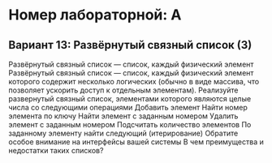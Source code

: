 # Номер лабораторной: A
## Вариант 13: Развёрнутый связный список (3)
Развёрнутый связный список — список, каждый физический элемент
Развёрнутый связный список — список, каждый физический элемент которого содержит несколько
логических (обычно в виде массива, что позволяет ускорить доступ к отдельным элементам).
Реализуйте развернутый связный список, элементами которого являются целые числа со
следующими операциями
Добавить элемент
Найти номер элемента по ключу
Найти элемент с заданным номером
Удалить элемент с заданным номером
Подсчитать количество элементов
По заданному элементу найти следующий (итерирование)
Обратите особое внимание на интерфейсы вашей системы
В чем преимущества и недостатки таких списков?